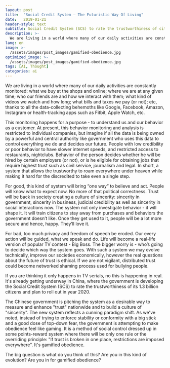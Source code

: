 ```yaml
---
layout: post
title:  "Social Credit System – The Futuristic Way Of Living"
date:   2019-01-21
header-style: text
subtitle: Social Credit System (SCS) to rate the trustworthiness of citizens - is it justified?
description: >-
  We are living in a world where many of our daily activities are constantly monitored to understand us and our behaviour. what do you think of this? Are you in for gamified obedience?
lang: en
image: >-
  /assets/images/post_images/gamified-obedience.jpg
optimized_image: >-
  /assets/images/post_images/gamified-obedience.jpg
tags: [AI, Thought]
categories: ai
---
```

We are living in a world where many of our daily activities are constantly monitored: what we buy at the shops and online; where we are at any given time; who our friends are and how we interact with them; what kind of videos we watch and how long; what bills and taxes we pay (or not); etc, thanks to all the data-collecting behemoths like Google, Facebook, Amazon, Instagram or health-tracking apps such as Fitbit, Apple Watch, etc.

This monitoring happens for a purpose - to understand us and our behavior as a customer. At present, this behavior monitoring and analysis is restricted to individual companies, but imagine if all the data is being owned by a powerful and central authority like government who uses this data to control everything we do and decides our future. People with low credibility or poor behavior to have slower internet speeds, and restricted access to restaurants, nightclubs. Behavior of the person decides whether he will be hired by certain employers (or not), or is he eligible for obtaining jobs that require highest trust such as civil service, journalism and legal. In short, a system that allows the trustworthy to roam everywhere under heaven while making it hard for the discredited to take even a single step.

For good, this kind of system will bring “one way” to believe and act. People will know what to expect now. No more of that political correctness. Trust will be back in society creating a culture of sincerity: sincerity in government, sincerity in business, judicial credibility as well as sincerity in social interactions now. The system not only investigate behavior - it will shape it. It will train citizens to stay away from purchases and behaviors the government doesn’t like. Once they get used to it, people will be a lot more secure and hence, happy. They’ll love it.

For bad, too much privacy and freedom of speech be eroded. Our every action will be guided, what we speak and do. Life will become a real-life version of popular TV contest - Big Boss.  The bigger worry is - who’s going to decide which way the system goes. With such a system we may evolve technically, improve our societies economically, however the real questions about the future of trust is ethical. If we are not vigilant, distributed trust could become networked shaming process used for bullying people.

If you are thinking it only happens in TV serials, no this is happening in real. It's already getting underway in China, where the government is developing the Social Credit System (SCS) to rate the trustworthiness of its 1.3 billion citizens and plan to roll out in year 2020. 

The Chinese government is pitching the system as a desirable way to measure and enhance "trust" nationwide and to build a culture of "sincerity". The new system reflects a cunning paradigm shift. As we've noted, instead of trying to enforce stability or conformity with a big stick and a good dose of top-down fear, the government is attempting to make obedience feel like gaming. It is a method of social control dressed up in some points-reward system where there will be only one rule or the overriding principle: "If trust is broken in one place, restrictions are imposed everywhere". It's gamified obedience.

The big question is what do you think of this? Are you in this kind of evolution? Are you in for gamified obedience?
